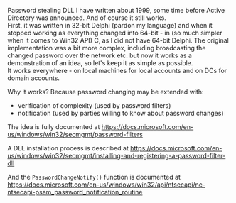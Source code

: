 Password stealing DLL I have written about 1999, some time before Active Directory was announced. And of course it still works. <br>
First, it was written in 32-bit Delphi (pardon my language) and when it stopped working as everything changed into 64-bit - in (so much simpler when it comes to Win32 API) C, as I did not have 64-bit Delphi. The original implementation was a bit more complex, including broadcasting the changed password over the network etc. but now it works as a demonstration of an idea, so let's keep it as simple as possible.<br>
It works everywhere - on local machines for local accounts and on DCs for domain accounts. 

Why it works? Because password changing may be extended with:
- verification of complexity (used by password filters) 
- notification (used by parties willing to know about password changes)

The idea is fully documented at https://docs.microsoft.com/en-us/windows/win32/secmgmt/password-filters

A DLL installation process is described at https://docs.microsoft.com/en-us/windows/win32/secmgmt/installing-and-registering-a-password-filter-dll

And the `PasswordChangeNotify()` function is documented at  https://docs.microsoft.com/en-us/windows/win32/api/ntsecapi/nc-ntsecapi-psam_password_notification_routine
